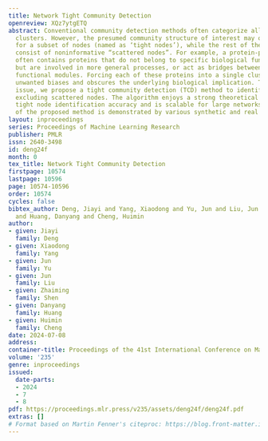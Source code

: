 ```yaml
---
title: Network Tight Community Detection
openreview: XQz7ytgETQ
abstract: Conventional community detection methods often categorize all nodes into
  clusters. However, the presumed community structure of interest may only be valid
  for a subset of nodes (named as ‘tight nodes’), while the rest of the network may
  consist of noninformative “scattered nodes”. For example, a protein-protein network
  often contains proteins that do not belong to specific biological functional modules
  but are involved in more general processes, or act as bridges between different
  functional modules. Forcing each of these proteins into a single cluster introduces
  unwanted biases and obscures the underlying biological implication. To address this
  issue, we propose a tight community detection (TCD) method to identify tight communities
  excluding scattered nodes. The algorithm enjoys a strong theoretical guarantee of
  tight node identification accuracy and is scalable for large networks. The superiority
  of the proposed method is demonstrated by various synthetic and real experiments.
layout: inproceedings
series: Proceedings of Machine Learning Research
publisher: PMLR
issn: 2640-3498
id: deng24f
month: 0
tex_title: Network Tight Community Detection
firstpage: 10574
lastpage: 10596
page: 10574-10596
order: 10574
cycles: false
bibtex_author: Deng, Jiayi and Yang, Xiaodong and Yu, Jun and Liu, Jun and Shen, Zhaiming
  and Huang, Danyang and Cheng, Huimin
author:
- given: Jiayi
  family: Deng
- given: Xiaodong
  family: Yang
- given: Jun
  family: Yu
- given: Jun
  family: Liu
- given: Zhaiming
  family: Shen
- given: Danyang
  family: Huang
- given: Huimin
  family: Cheng
date: 2024-07-08
address:
container-title: Proceedings of the 41st International Conference on Machine Learning
volume: '235'
genre: inproceedings
issued:
  date-parts:
  - 2024
  - 7
  - 8
pdf: https://proceedings.mlr.press/v235/assets/deng24f/deng24f.pdf
extras: []
# Format based on Martin Fenner's citeproc: https://blog.front-matter.io/posts/citeproc-yaml-for-bibliographies/
---
```


